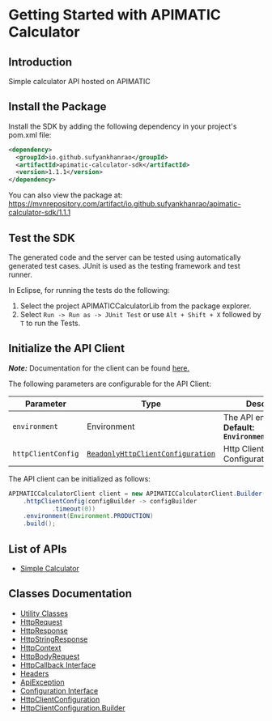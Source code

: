 
# Getting Started with APIMATIC Calculator

## Introduction

Simple calculator API hosted on APIMATIC

## Install the Package

Install the SDK by adding the following dependency in your project's pom.xml file:

```xml
<dependency>
  <groupId>io.github.sufyankhanrao</groupId>
  <artifactId>apimatic-calculator-sdk</artifactId>
  <version>1.1.1</version>
</dependency>
```

You can also view the package at:
https://mvnrepository.com/artifact/io.github.sufyankhanrao/apimatic-calculator-sdk/1.1.1

## Test the SDK

The generated code and the server can be tested using automatically generated test cases.
JUnit is used as the testing framework and test runner.

In Eclipse, for running the tests do the following:

1. Select the project APIMATICCalculatorLib from the package explorer.
2. Select `Run -> Run as -> JUnit Test` or use `Alt + Shift + X` followed by `T` to run the Tests.

## Initialize the API Client

**_Note:_** Documentation for the client can be found [here.](https://www.github.com/sufyankhanrao/testing-java-sdk/tree/1.1.1/doc/client.md)

The following parameters are configurable for the API Client:

| Parameter | Type | Description |
|  --- | --- | --- |
| `environment` | Environment | The API environment. <br> **Default: `Environment.PRODUCTION`** |
| `httpClientConfig` | [`ReadonlyHttpClientConfiguration`](https://www.github.com/sufyankhanrao/testing-java-sdk/tree/1.1.1/doc/http-client-configuration.md) | Http Client Configuration instance. |

The API client can be initialized as follows:

```java
APIMATICCalculatorClient client = new APIMATICCalculatorClient.Builder()
    .httpClientConfig(configBuilder -> configBuilder
            .timeout(0))
    .environment(Environment.PRODUCTION)
    .build();
```

## List of APIs

* [Simple Calculator](https://www.github.com/sufyankhanrao/testing-java-sdk/tree/1.1.1/doc/controllers/simple-calculator.md)

## Classes Documentation

* [Utility Classes](https://www.github.com/sufyankhanrao/testing-java-sdk/tree/1.1.1/doc/utility-classes.md)
* [HttpRequest](https://www.github.com/sufyankhanrao/testing-java-sdk/tree/1.1.1/doc/http-request.md)
* [HttpResponse](https://www.github.com/sufyankhanrao/testing-java-sdk/tree/1.1.1/doc/http-response.md)
* [HttpStringResponse](https://www.github.com/sufyankhanrao/testing-java-sdk/tree/1.1.1/doc/http-string-response.md)
* [HttpContext](https://www.github.com/sufyankhanrao/testing-java-sdk/tree/1.1.1/doc/http-context.md)
* [HttpBodyRequest](https://www.github.com/sufyankhanrao/testing-java-sdk/tree/1.1.1/doc/http-body-request.md)
* [HttpCallback Interface](https://www.github.com/sufyankhanrao/testing-java-sdk/tree/1.1.1/doc/http-callback-interface.md)
* [Headers](https://www.github.com/sufyankhanrao/testing-java-sdk/tree/1.1.1/doc/headers.md)
* [ApiException](https://www.github.com/sufyankhanrao/testing-java-sdk/tree/1.1.1/doc/api-exception.md)
* [Configuration Interface](https://www.github.com/sufyankhanrao/testing-java-sdk/tree/1.1.1/doc/configuration-interface.md)
* [HttpClientConfiguration](https://www.github.com/sufyankhanrao/testing-java-sdk/tree/1.1.1/doc/http-client-configuration.md)
* [HttpClientConfiguration.Builder](https://www.github.com/sufyankhanrao/testing-java-sdk/tree/1.1.1/doc/http-client-configuration-builder.md)

